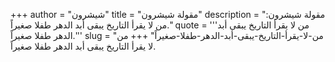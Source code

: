 +++
author = "شيشرون"
title = "مقولة شيشرون"
description = "مقولة شيشرون: من لا يقرأ التاريخ يبقى أبد الدهر طفلا صغيراً."
quote = '''من لا يقرأ التاريخ يبقى أبد الدهر طفلا صغيراً.'''
slug = "من-لا-يقرأ-التاريخ-يبقى-أبد-الدهر-طفلا-صغيراً"
+++
من لا يقرأ التاريخ يبقى أبد الدهر طفلا صغيراً.
